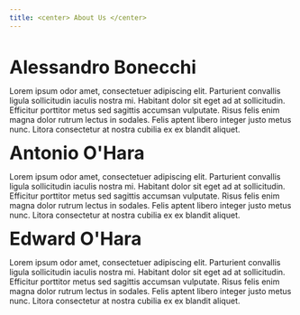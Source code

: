 ```yaml
---
title: <center> About Us </center>
---
```


<br>

**<font size="6">Alessandro Bonecchi</font>**

Lorem ipsum odor amet, consectetuer adipiscing elit. Parturient convallis ligula sollicitudin iaculis nostra mi. Habitant dolor sit eget ad at sollicitudin. Efficitur porttitor metus sed sagittis accumsan vulputate. 
Risus felis enim magna dolor rutrum lectus in sodales. Felis aptent libero integer justo metus nunc. Litora consectetur at nostra cubilia ex ex blandit aliquet.

**<font size="6">Antonio O'Hara</font>**

Lorem ipsum odor amet, consectetuer adipiscing elit. Parturient convallis ligula sollicitudin iaculis nostra mi. Habitant dolor sit eget ad at sollicitudin. Efficitur porttitor metus sed sagittis accumsan vulputate. 
Risus felis enim magna dolor rutrum lectus in sodales. Felis aptent libero integer justo metus nunc. Litora consectetur at nostra cubilia ex ex blandit aliquet.

**<font size="6">Edward O'Hara</font>**

Lorem ipsum odor amet, consectetuer adipiscing elit. Parturient convallis ligula sollicitudin iaculis nostra mi. Habitant dolor sit eget ad at sollicitudin. Efficitur porttitor metus sed sagittis accumsan vulputate. 
Risus felis enim magna dolor rutrum lectus in sodales. Felis aptent libero integer justo metus nunc. Litora consectetur at nostra cubilia ex ex blandit aliquet.

